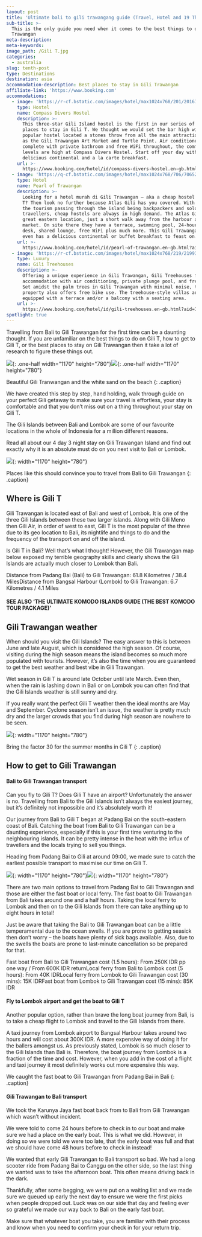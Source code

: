 ```yaml
---
layout: post
title: 'Ultimate bali to gili trawangang guide (Travel, Hotel and 19 Things to Do)'
sub-title: >-
  This is the only guide you need when it comes to the best things to do on Gili
  Trawangan
meta-description:
meta-keywords:
image_path: /Gili T.jpg
categories:
  - australia
slug: tenth-post
type: Destinations
destination: asia
accommodation-description: Best places to stay in Gili Trawangan
affiliate-link: 'https://www.booking.com'
accommodations:
  - image: 'https://r-cf.bstatic.com/images/hotel/max1024x768/201/201679096.jpg'
    type: Hostel
    name: Compass Divers Hostel
    description: >-
      This three-star Gili Island hostel is the first in our series of the best
      places to stay in Gili T. We thought we would set the bar high with this
      popular hostel located a stones throw from all the main attractions such
      as the Gili Trawangan Art Market and Turtle Point. Air conditioned rooms
      complete with private bathroom and free WiFi throughout, the comfort
      levels are high at Compass Divers Hostel. Start off your day with a
      delicious continental and a la carte breakfast.
    url: >-
      https://www.booking.com/hotel/id/compass-divers-hostel.en-gb.html?aid=1492689;sid=f7789395429c9a9cbae26d861859d3c5;dest_id=900048659;dest_type=city;dist=0;from_beach_key_ufi_sr=1;group_adults=2;group_children=0;hapos=1;hpos=1;map=1;no_rooms=1;room1=A%2CA;sb_price_type=total;sr_order=popularity;srepoch=1573342293;srpvid=2eefa56ac7d10076;type=total;ucfs=1&#map_closed
  - image: 'https://q-cf.bstatic.com/images/hotel/max1024x768/706/70652834.jpg'
    type: Hotel
    name: Pearl of Trawangan
    description: >-
      Looking for a hotel murah di Gili Trawangan – aka a cheap hostel in Gili
      T? Then look no further because Atlas Gili has you covered. With most of
      the tourism passing through the island being backpackers and solo
      travellers, cheap hostels are always in high demand. The Atlas Gili has
      great eastern location, just a short walk away from the harbour and art
      market. On site there they have a terrace, swimming pool, 24-hour front
      desk, shared lounge, free WiFi plus much more. This Gili Trawangan hostel
      even has a delicious continental or buffet breakfast to feast on.
    url: >-
      https://www.booking.com/hotel/id/pearl-of-trawangan.en-gb.html?aid=1492689;sid=f7789395429c9a9cbae26d861859d3c5;dest_id=900048659;dest_type=city;dist=0;from_beach_key_ufi_sr=1;group_adults=2;group_children=0;hapos=2;hpos=2;no_rooms=1;room1=A%2CA;sb_price_type=total;sr_order=popularity;srepoch=1573342293;srpvid=2eefa56ac7d10076;type=total;ucfs=1&#hotelTmpl
  - image: 'https://r-cf.bstatic.com/images/hotel/max1024x768/219/219939990.jpg'
    type: Luxury
    name: Gili Treehouses
    description: >-
      Offering a unique experience in Gili Trawangan, Gili Treehouses features
      accommodation with air conditioning, private plunge pool, and free WiFi.
      Set amidst the palm trees in Gili Trawangan with minimal noise, this
      property also offers free bike use. The treehouse-style villas are all
      equipped with a terrace and/or a balcony with a seating area.
    url: >-
      https://www.booking.com/hotel/id/gili-treehouses.en-gb.html?aid=1492689;sid=f7789395429c9a9cbae26d861859d3c5;dest_id=900048659;dest_type=city;dist=0;from_beach_key_ufi_sr=1;group_adults=2;group_children=0;hapos=3;hpos=3;no_rooms=1;room1=A%2CA;sb_price_type=total;sr_order=popularity;srepoch=1573342293;srpvid=2eefa56ac7d10076;type=total;ucfs=1&#hotelTmpl
spotlight: true
---
```


Travelling from Bali to Gili Trawangan for the first time can be a daunting thought. If you are unfamiliar on the best things to do on Gili T, how to get to Gili T, or the best places to stay on Gili Trawangan then it take a lot of research to figure these things out.

![](/uploads/fly-gili.jpg){: .one-half width="1170" height="780"}![](/uploads/gili-banana.jpg){: .one-half width="1170" height="780"}

Beautiful Gili Tranwangan and the white sand on the beach
{: .caption}

We have created this step by step, hand holding, walk through guide on your perfect Gili getaway to make sure your travel is effortless, your stay is comfortable and that you don’t miss out on a thing throughout your stay on Gili T.

The Gili Islands between Bali and Lombok are some of our favourite locations in the whole of Indonesia for a million different reasons.

Read all about our 4 day 3 night stay on Gili Trawangan Island and find out exactly why it is an absolute must do on you next visit to Bali or Lombok.

![](/uploads/gili-j-i.jpg){: width="1170" height="780"}

Places like this should convince you to travel from Bali to Gili Trawangan
{: .caption}

## Where is Gili T

Gili Trawangan is located east of Bali and west of Lombok. It is one of the three Gili Islands between these two larger islands. Along with Gili Meno then Gili Air, in order of west to east, Gili T is the most popular of the three due to its geo location to Bali, its nightlife and things to do and the frequency of the transport on and off the island.

Is Gili T in Bali? Well that’s what I thought\! However, the Gili Trawangan map below exposed my terrible geography skills and clearly shows the Gili Islands are actually much closer to Lombok than Bali.

Distance from Padang Bai (Bali) to Gili Trawangan: 61.8 Kilometres / 38.4 MilesDistance from Bangsal Harbour (Lombok) to Gili Trawangan: 6.7 Kilometres / 4.1 Miles

#### SEE ALSO ‘THE ULTIMATE KOMODO ISLANDS GUIDE (THE BEST KOMODO TOUR PACKAGE)’

## Gili Trawangan weather

When should you visit the Gili Islands? The easy answer to this is between June and late August, which is considered the high season. Of course, visiting during the high season means the island becomes so much more populated with tourists. However, it’s also the time when you are guaranteed to get the best weather and best vibe in Gili Trawangan.

Wet season in Gili T is around late October until late March. Even then, when the rain is lashing down in Bali or on Lombok you can often find that the Gili Islands weather is still sunny and dry.

If you really want the perfect Gili T weather then the ideal months are May and September. Cyclone season isn’t an issue, the weather is pretty much dry and the larger crowds that you find during high season are nowhere to be seen.

![](/uploads/gili-t.jpg){: width="1170" height="780"}

Bring the factor 30 for the summer months in Gili T
{: .caption}

## How to get to Gili Trawangan

#### Bali to Gili Trawangan transport

Can you fly to Gili T? Does Gili T have an airport? Unfortunately the answer is no. Travelling from Bali to the Gili Islands isn’t always the easiest journey, but it’s definitely not impossible and it’s absolutely worth it\!

Our journey from Bali to Gili T began at Padang Bai on the south-eastern coast of Bali. Catching the boat from Bali to Gili Trawangan can be a daunting experience, especially if this is your first time venturing to the neighbouring islands. It can be pretty intense in the heat with the influx of travellers and the locals trying to sell you things.

Heading from Padang Bai to Gili at around 09:00, we made sure to catch the earliest possible transport to maximise our time on Gili T.

![](/uploads/gili-boat.jpg){: width="1170" height="780"}![](/uploads/gili-boat-2.jpg){: width="1170" height="780"}

There are two main options to travel from Padang Bai to Gili Trawangan and those are either the fast boat or local ferry. The fast boat to Gili Trawangan from Bali takes around one and a half hours. Taking the local ferry to Lombok and then on to the Gili Islands from there can take anything up to eight hours in total\!

Just be aware that taking the Bali to Gili Trawangan boat can be a little temperamental due to the ocean swells. If you are prone to getting seasick then don’t worry – the boats have plenty of sick bags available. Also, due to the swells the boats are prone to last-minute cancellation so be prepared for that.

Fast boat from Bali to Gili Trawangan cost (1.5 hours): From 250K IDR pp one way / From 600K IDR returnLocal ferry from Bali to Lombok cost (5 hours): From 40K IDRLocal ferry from Lombok to Gili Trawangan cost (30 mins): 15K IDRFast boat from Lombok to Gili Trawangan cost (15 mins): 85K IDR

#### Fly to Lombok airport and get the boat to Gili T

Another popular option, rather than brave the long boat journey from Bali, is to take a cheap flight to Lombok and travel to the Gili Islands from there.

A taxi journey from Lombok airport to Bangsal Harbour takes around two hours and will cost about 300K IDR. A more expensive way of doing it for the ballers amongst us. As previously stated, Lombok is so much closer to the Gili Islands than Bali is. Therefore, the boat journey from Lombok is a fraction of the time and cost. However, when you add in the cost of a flight and taxi journey it most definitely works out more expensive this way.

We caught the fast boat to Gili Trawangan from Padang Bai in Bali
{: .caption}

#### Gili Trawangan to Bali transport

We took the Karunya Jaya fast boat back from to Bali from Gili Trawangan which wasn’t without incident.

We were told to come 24 hours before to check in to our boat and make sure we had a place on the early boat. This is what we did. However, in doing so we were told we were too late, that the early boat was full and that we should have come 48 hours before to check in instead\!

We wanted that early Gili Trawangan to Bali transport so bad. We had a long scooter ride from Padang Bai to Canggu on the other side, so the last thing we wanted was to take the afternoon boat. This often means driving back in the dark.

Thankfully, after some begging, we were put on a waiting list and we made sure we queued up early the next day to ensure we were the first picks when people dropped out. Luck was on our side that day and feeling ever so grateful we made our way back to Bali on the early fast boat.

Make sure that whatever boat you take, you are familiar with their process and know when you need to confirm your check in for your return trip.